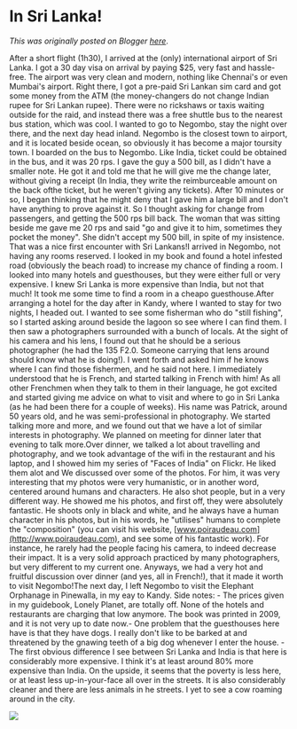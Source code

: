 # In Sri Lanka!

*This was originally posted on Blogger [here](https://photopensieve.blogspot.com/2012/02/in-sri-lanka.html)*.

After a short flight (1h30), I arrived at the (only) international airport of Sri Lanka. I got a 30 day visa on arrival by paying \$25, very fast and hassle-free. The airport was very clean and modern, nothing like Chennai's or even Mumbai's airport. Right there, I got a pre-paid Sri Lankan sim card and got some money from the ATM (the money-changers do not change Indian rupee for Sri Lankan rupee). There were no rickshaws or taxis waiting outside for the raid, and instead there was a free shuttle bus to the nearest bus station, which was cool. I wanted to go to Negombo, stay the night over there, and the next day head inland. Negombo is the closest town to airport, and it is located beside ocean, so obviously it has become a major toursity town. I boarded on the bus to Negombo. Like India, ticket could be obtained in the bus, and it was 20 rps. I gave the guy a 500 bill, as I didn't have a smaller note. He got it and told me that he will give me the change later, without giving a receipt (In India, they write the reimburceable amount on the back ofthe ticket, but he weren't giving any tickets). After 10 minutes or so, I began thinking that he might deny that I gave him a large bill and I don't have anything to prove against it. So I thought asking for change from passengers, and getting the 500 rps bill back. The woman that was sitting beside me gave me 20 rps and said "go and give it to him, sometimes they pocket the money". She didn't accept my 500 bill, in spite of my insistence. That was a nice first encounter with Sri Lankans!I arrived in Negombo, not having any rooms reserved. I looked in my book and found a hotel infested road (obviously the beach road) to increase my chance of finding a room. I looked into many hotels and guesthouses, but they were either full or very expensive. I knew Sri Lanka is more expensive than India, but not that much! It took me some time to find a room in a cheapo guesthouse.After arranging a hotel for the day after in Kandy, where I wanted to stay for two nights, I headed out. I wanted to see some fisherman who do "still fishing", so I started asking around beside the lagoon so see where I can find them. I then saw a photographers surrounded with a bunch of locals. At the sight of his camera and his lens, I found out that he should be a serious photographer (he had the 135 F2.0. Someone carrying that lens around should know what he is doing!). I went forth and asked him if he knows where I can find those fishermen, and he said not here. I immediately understood that he is French, and started talking in French with him! As all other Frenchmen when they talk to them in their language, he got excited and started giving me advice on what to visit and where to go in Sri Lanka (as he had been there for a couple of weeks). His name was Patrick, around 50 years old, and he was semi-professional in photography. We started talking more and more, and we found out that we have a lot of similar interests in photography. We planned on meeting for dinner later that evening to talk more.Over dinner, we talked a lot about travelling and photography, and we took advantage of the wifi in the restaurant and his laptop, and I showed him my series of "Faces of India" on Flickr. He liked them alot and We discussed over some of the photos. For him, it was very interesting that my photos were very humanistic, or in another word, centered around humans and characters. He also shot people, but in a very different way. He showed me his photos, and first off, they were absolutely fantastic. He shoots only in black and white, and he always have a human character in his photos, but in his words, he "utilises" humans to complete the "composition" (you can visit his website, [www.poiraudeau.com](http://www.poiraudeau.com), and see some of his fantastic work). For instance, he rarely had the people facing his camera, to indeed decrease their impact. It is a very solid approach practiced by many photographers, but very different to my current one. Anyways, we had a very hot and fruitful discussion over dinner (and yes, all in French!), that it made it worth to visit Negombo!The next day, I left Negombo to visit the Elephant Orphanage in Pinewalla, in my eay to Kandy. Side notes: - The prices given in my guidebook, Lonely Planet, are totally off. None of the hotels and restaurants are charging that low anymore. The book was printed in 2009, and it is not very up to date now.- One problem that the guesthouses here have is that they have dogs. I really don't like to be barked at and threatened by the gnawing teeth of a big dog whenever I enter the house. - The first obvious difference I see between Sri Lanka and India is that here is considerably more expensive. I think it's at least around 80% more expensive than India. On the upside, it seems that the poverty is less here, or at least less up-in-your-face all over in the streets. It is also considerably cleaner and there are less animals in he streets. I yet to see a cow roaming around in the city.

![](https://blogger.googleusercontent.com/img/b/R29vZ2xl/AVvXsEi-jlOhWGqd_8KPOtl0HDaIvERnF1Mvrko41sPDGerMIY1YwTrNCOYir5ZezBqiG3rpAjyFlhgEUM2Sm7iRwo7fdACzczt9xixvW0Heado7rUA_No-UlOR4aiy_ZUdYOOUMHOhEloqiZFiM/s320/photo-773426.JPG)